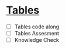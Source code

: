 # [Tables](https://www.theodinproject.com/lessons/node-path-intermediate-html-and-css-tables)

- [ ] Tables code along
- [ ] Tables Assesment
- [ ] Knowledge Check
